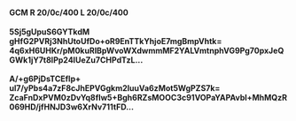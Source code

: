 #### GCM R 20/0c/400 L 20/0c/400
**5Sj5gUpuS6GYTkdM**<br/>**gHfG2PVRj3NhUtoUfDo+oR9EnTTkYhjoE7mgBmpVhtk=**<br/>**4q6xH6UHKr/pM0kuRIBpWvoWXdwmmMF2YALVmtnphVG9Pg70pxJeQGWk1jY7t8lPp24lUeZu7CHPdTzL...**<br/><br/>
**A/+g6PjDsTCEflp+**<br/>**ul7/yPbs4a7zF8cJhEPVGgkm2luuVa6zMot5WgPZS7k=**<br/>**ZcaFnDxPVM0zDvYq8fIw5+Bgh6RZsMOOC3c91VOPaYAPAvbl+MhMQzR069HD/jfHNJD3w6XrNv711tFD...**